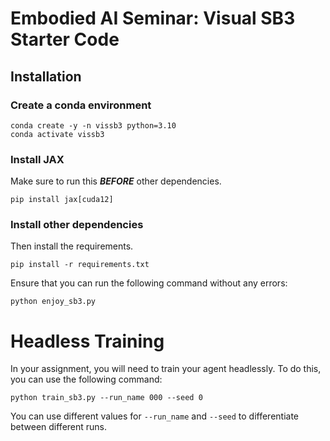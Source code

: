 # Embodied AI Seminar: Visual SB3 Starter Code

## Installation

### Create a conda environment

```
conda create -y -n vissb3 python=3.10
conda activate vissb3
```

### Install JAX

Make sure to run this ***BEFORE*** other dependencies.

```
pip install jax[cuda12]
```

### Install other dependencies

Then install the requirements.

```
pip install -r requirements.txt
```

Ensure that you can run the following command without any errors:

```
python enjoy_sb3.py
```

# Headless Training

In your assignment, you will need to train your agent headlessly. To do this, you can use the following command:

```
python train_sb3.py --run_name 000 --seed 0
```

You can use different values for `--run_name` and `--seed` to differentiate between different runs.
